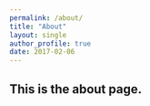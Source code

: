 ```yaml
---
permalink: /about/
title: "About"
layout: single
author_profile: true
date: 2017-02-06
---
```


## This is the about page.
